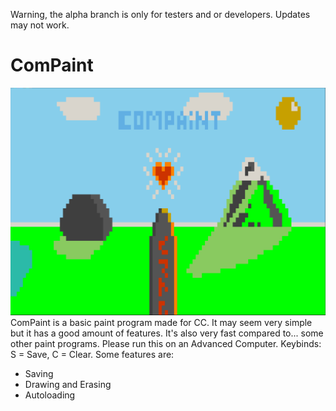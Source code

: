 Warning, the alpha branch is only for testers and or developers. Updates may not work.
# ComPaint
![Made by ManaPhoenix](/unknown.png)
ComPaint is a basic paint program made for CC.
It may seem very simple but it has a good amount of features.
It's also very fast compared to... some other paint programs.
Please run this on an Advanced Computer.
Keybinds:
S = Save,
C = Clear.
Some features are:
- Saving
- Drawing and Erasing
- Autoloading
